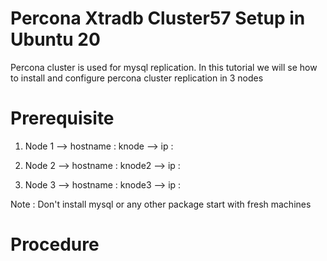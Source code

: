 # Percona Xtradb Cluster57 Setup in Ubuntu 20 

Percona cluster is used for mysql replication. In this tutorial we will se how to install and configure percona cluster replication in 3 nodes

# Prerequisite 
1) Node 1
--> hostname : knode         --> ip : 

2) Node 2
--> hostname : knode2        --> ip : 

3) Node 3
--> hostname : knode3        --> ip :


Note : Don't install mysql or any other package start with fresh machines


# Procedure
